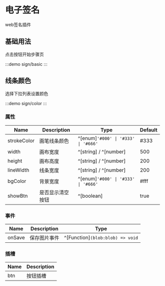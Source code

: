 # 电子签名
web签名插件

## 基础用法
点击按钮开始步骤页

:::demo
sign/basic
:::

##  线条颜色
选择下拉列表设置颜色

:::demo
sign/color
:::


### 属性

| Name                  | Description                          | Type                                     | Default |
| --------------------- | ------------------------------------ | ---------------------------------------- | ------- |
|strokeColor|画笔线条颜色     | ^[enum]`'#000' \| '#333' \| '#666'`      | #333  | 
|width	 	|画布宽度         | ^[string] / ^[number]                    | 500	 |
|height	 	|画布高度         | ^[string] / ^[number]                    | 200   |
|lineWidth	|线条宽度         | ^[string] / ^[number]                    | 200   |
|bgColor	|背景宽度         |  ^[enum]`'#000' \| '#333' \| '#666'`     | #fff  |
|showBtn    |是否显示清空按钮 |  ^[boolean]                              | true  |






### 事件

| Name   | Description                           | Type                                                      |
| ------ | ------------------------------------- | --------------------------------------------------------- |
| onSave |  保存图片事件 | ^[Function]`(blob:blob) => void` |

### 插槽

| Name    | Description               |
| ------- | ------------------------- |
| btn | 按钮插槽 |
